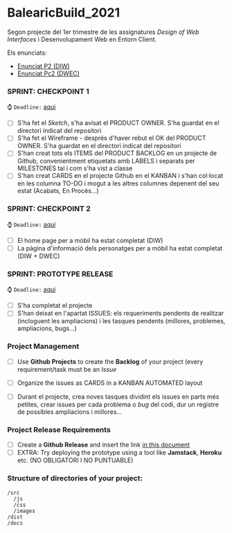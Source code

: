 # BalearicBuild_2021
Segon projecte del 1er trimestre de les assignatures _Design of Web Interfaces_ i Desenvolupament Web en Entorn Client.

Els enunciats: 

- [Enunciat P2 (DIW)](https://docs.google.com/document/d/1Xf5YXEFK-uyKkfcKPDUHtSW9Ta3xRqP4V1f_vQ0mb_U/edit#)
- [Enunciat Pc2 (DWEC)](https://docs.google.com/document/d/1lx-whEXZHYdUa27IJMJCYJfctSzRPL8DxmKn1Fh4ld4/edit#)

### SPRINT: CHECKPOINT 1
:watch: `Deadline:` [aqui](https://docs.google.com/spreadsheets/d/1IImWEP7pE9mOnzujvaJ5qUBOMgg2PD53_dEWDaSOyZQ/edit#gid=0)

- [ ] S'ha fet el _Sketch_, s'ha avisat el PRODUCT OWNER. S'ha guardat en el directori indicat del repositori
- [ ] S'ha fet el Wireframe - després d'haver rebut el OK del PRODUCT OWNER. S'ha guardat en el directori indicat del repositori
- [ ] S'han creat tots els ITEMS del PRODUCT BACKLOG en un projecte de Github, convenientment etiquetats amb LABELS i separats per MILESTONES tal i com s'ha vist a classe 
- [ ] S'han creat CARDS en el projecte Github en el KANBAN i s'han col·locat en les columna TO-DO i mogut a les altres columnes depenent del seu estat (Acabats, En Procés...)

### SPRINT: CHECKPOINT 2
:watch: `Deadline:` [aqui](https://docs.google.com/spreadsheets/d/1IImWEP7pE9mOnzujvaJ5qUBOMgg2PD53_dEWDaSOyZQ/edit#gid=0)

- [ ] El home page per a mòbil ha estat completat (DIW)
- [ ] La pàgina d'informació dels personatges per a mòbil ha estat completat (DIW + DWEC)
 
### SPRINT: PROTOTYPE RELEASE
:watch: `Deadline:` [aqui](https://docs.google.com/spreadsheets/d/1IImWEP7pE9mOnzujvaJ5qUBOMgg2PD53_dEWDaSOyZQ/edit#gid=0)

- [ ] S'ha completat el projecte
- [ ] S'han deixat en l'apartat ISSUES: els requeriments pendents de realitzar (incloguent les ampliacions) i les tasques pendents (millores, problemes, ampliacions, bugs...)

### Project Management

- [ ] Use **Github Projects** to create the **Backlog** of your project (every requirement/task must be an _Issue_
- [ ] Organize the issues as CARDS in a KANBAN AUTOMATED layout
- [ ] Durant el projecte, crea noves tasques dividint els issues en parts més petites, crear issues per cada problema o _bug_ del codi, dur un registre de possibles ampliacions i millores... 


### Project Release Requirements
- [ ] Create a **Github Release** and insert the link [in this document](https://docs.google.com/spreadsheets/d/1r3_kRMr3bCyDJZAW448TioSksqnoB2WwEnhjdW6GiEY/edit#gid=0)
- [ ] EXTRA: Try deploying the prototype using a tool like **Jamstack**, **Heroku** etc. (NO OBLIGATORI I NO PUNTUABLE)

### Structure of directories of your project:

    /src
      /js
      /css
      /images
    /dist
    /docs
